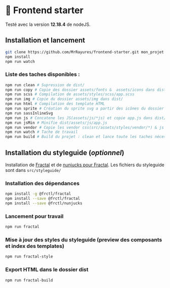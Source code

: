 # :doughnut: Frontend starter
Testé avec la version **12.18.4** de nodeJS.

## Installation et lancement

```bash
git clone https://github.com/MrRayures/frontend-starter.git mon_projet
npm install
npm run watch
```

### Liste des taches disponibles :

```bash
npm run clean # Supression de dist/
npm run copy # Copie des dossier assets/fonts &  assets/icons dans dist/
npm run scss # Compilation de assets/styles/scss/app.scss
npm run img # Copie du dossier assets/img dans dist/
npm run html # Compilation des template HTML
npm run sprite # Création du sprite svg a partir des icônes du dossier "src/assets/icons/*.svg"
npm run sassInlineSvg
npm run js # Concatene les JS(assets/js/*js) et copie app.js dans dist/assets/js/
npm run jsMin # Minifie dist/assets/js/app.js
npm run vendor # Copie les vendor css(src/assets/styles/vendor/*) & js (src/assets/js/vendor/*) dans dist/assets/css|js/vendor
npm run watch # Tache de travail
npm run build # Build du projet : clean et lance toute les taches nécessaire à l'export pour démo
```



## Installation du styleguide (*optionnel*)

Installation de [Fractal](https://fractal.build/) et de [nunjucks pour Fractal](https://github.com/frctl/fractal/tree/main/packages/nunjucks).
Les fichiers du styleguide sont dans `src/styleguide/`

### Installation des dépendances
```bash
npm install -g @frctl/fractal
npm install --save @frctl/fractal
npm install --save @frctl/nunjucks
```

### Lancement pour travail

```bash
npm run fractal
```

### Mise à jour des styles du styleguide (preview des composants et index des templates)
```bash
npm run fractal-style
```

### Export HTML dans le dossier dist
```bash
npm run fractal-build
```


